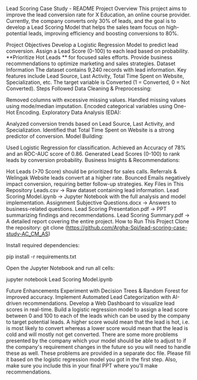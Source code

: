 Lead Scoring Case Study - README
Project Overview
This project aims to improve the lead conversion rate for X Education, an online course provider. Currently, the company converts only 30% of leads, and the goal is to develop a Lead Scoring Model that helps the sales team focus on high-potential leads, improving efficiency and boosting conversions to 80%.

Project Objectives
Develop a Logistic Regression Model to predict lead conversion.
Assign a Lead Score (0-100) to each lead based on probability.
**Prioritize Hot Leads ** for focused sales efforts.
Provide business recommendations to optimize marketing and sales strategies.
Dataset Information
The dataset contains 9,240 records with lead information.
Key features include Lead Source, Last Activity, Total Time Spent on Website, Specialization, etc.
The target variable is Converted (1 = Converted, 0 = Not Converted).
Steps Followed
Data Cleaning & Preprocessing:

Removed columns with excessive missing values.
Handled missing values using mode/median imputation.
Encoded categorical variables using One-Hot Encoding.
Exploratory Data Analysis (EDA):

Analyzed conversion trends based on Lead Source, Last Activity, and Specialization.
Identified that Total Time Spent on Website is a strong predictor of conversion.
Model Building:

Used Logistic Regression for classification.
Achieved an Accuracy of 78% and an ROC-AUC score of 0.86.
Generated Lead Scores (0-100) to rank leads by conversion probability.
Business Insights & Recommendations:

Hot Leads (>70 Score) should be prioritized for sales calls.
Referrals & Welingak Website leads convert at a higher rate.
Bounced Emails negatively impact conversion, requiring better follow-up strategies.
Key Files in This Repository
Leads.csv → Raw dataset containing lead information.
Lead Scoring Model.ipynb → Jupyter Notebook with the full analysis and model implementation.
Assignment Subjective Questions.docx → Answers to business-related questions.
Lead Scoring Presentation.pdf → PPT summarizing findings and recommendations.
Lead Scoring Summary.pdf → A detailed report covering the entire project.
How to Run This Project
Clone the repository: git clone (https://github.com/Argha-Spi/lead-scoring-case-study-AC_CM_AS)

Install required dependencies:

pip install -r requirements.txt

Open the Jupyter Notebook and run all cells:

jupyter notebook Lead Scoring Model.ipynb

Future Enhancements
Experiment with Decision Trees & Random Forest for improved accuracy.
Implement Automated Lead Categorization with AI-driven recommendations.
Develop a Web Dashboard to visualize lead scores in real-time.
Build a logistic regression model to assign a lead score between 0 and 100 to each of the leads which can be used by the company to target potential leads. A higher score would mean that the lead is hot, i.e. is most likely to convert whereas a lower score would mean that the lead is cold and will mostly not get converted.
There are some more problems presented by the company which your model should be able to adjust to if the company's requirement changes in the future so you will need to handle these as well. These problems are provided in a separate doc file. Please fill it based on the logistic regression model you got in the first step. Also, make sure you include this in your final PPT where you'll make recommendations.
